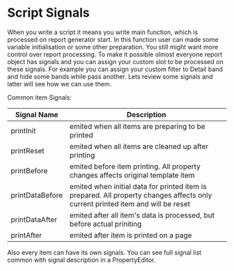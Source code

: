 Script Signals
=================
When you write a script it means you write main function, which is processed on report generator start. In this function user can made some variable initialisation or some other preparation. You still might want more control over report processing. To make it possible olmost everyone report object has signals and you can assign your custom slot to be processed on these signals. For example you can assign your custom filter to Detail band and hide some bands while pass another. Lets review some signals and latter will see how we can use them.

Common item Signals:

| Signal Name | Description |
|------------|------------|
| printInit | emited when all items are preparing to be printed |
| printReset | emited when all items are cleaned up after printing |
| printBefore | emited before item printing. All property changes affects original template item |
| printDataBefore | emited when initial data for printed item is prepared. All property changes affects only current printed item and will be reset |
| printDataAfter | emited after all item's data is processed, but before actual priniting |
| printAfter | emited after item is printed on a page |

Also every item can have its own signals. You can see full signal list common with signal description in a PropertyEditor.


